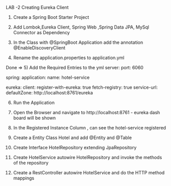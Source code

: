 LAB -2  Creating Eureka Client

1) Create a Spring Boot Starter Project

2) Add Lombok,Eureka Client, Spring Web ,Spring Data JPA, MySql Connector as Dependency

3) In the Class with @SpringBoot Application add the annotation @EnableDiscoveryClient

4) Rename the application.properties to application.yml

Done => 5) Add the Required Entries to the yml 
server:
  port: 6060
  
spring:
  application:
    name: hotel-service
    
eureka:
  client:
    register-with-eureka: true
    fetch-registry: true
    service-url:
      defaultZone: http://localhost:8761/eureka



6) Run the Application  

7) Open the Browser and navigate to http://localhost:8761 - eureka dash board will be   shown

8) In the Registered Instance Column , can see the hotel-service registered

9) Create a Entity Class Hotel and add @Entity and @Table

10) Create Interface HotelRepository extending JpaRepository

11) Create  HotelService autowire HotelRepository and invoke the 
    methods of the repository
    
12) Create a RestController autowire HotelService and do the HTTP 
    method mappings    
